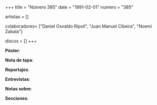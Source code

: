 +++
title = "Número 385"
date = "1991-02-01"
numero = "385"

artistas = []

colaboradores= ["Daniel Osvaldo Ripoll", "Juan Manuel Cibeira", "Noemí Zabala"]

discos = []
+++

**Póster**: 

**Nota de tapa**: 

**Reportajes**: 

**Entrevistas**: 

**Notas sobre**:

**Secciones**:
